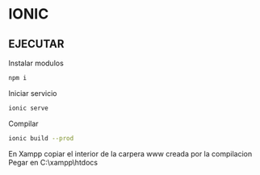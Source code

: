 <h1>IONIC</h1>


## EJECUTAR

Instalar modulos
```bash
npm i
```

Iniciar servicio
```bash
ionic serve
```

Compilar
```bash
ionic build --prod
```

En Xampp copiar el interior de la carpera www creada por la compilacion 
Pegar en C:\xampp\htdocs
